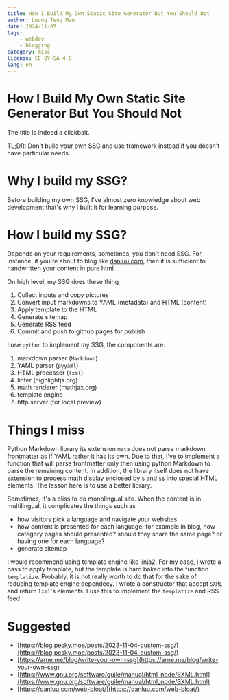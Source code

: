 ```yaml
---
title: How I Build My Own Static Site Generator But You Should Not
author: Leong Teng Man
date: 2024-11-05
tags:
    - webdev
    - blogging
category: misc
license: CC BY-SA 4.0
lang: en
---
```

# How I Build My Own Static Site Generator But You Should Not

The title is indeed a clickbait.

TL;DR: Don't build your own SSG and use framework instead if you doesn't have particular needs.

# Why I build my SSG?

Before building my own SSG, I've almost zero knowledge about web development that's why I built it for learning purpose.

# How I build my SSG?

Depends on your requirements, sometimes, you don't need SSG.
For instance, if you're about to blog like [danluu.com](https://danluu.com/), 
then it is sufficient to handwritten your content in pure html.

On high level, my SSG does these thing

1. Collect inputs and copy pictures
2. Convert input markdowns to YAML (metadata) and HTML (content)
3. Apply template to the HTML
4. Generate sitemap
5. Generate RSS feed
6. Commit and push to github pages for publish

I use `python` to implement my SSG, the components are:

1. markdown parser (`Markdown`)
2. YAML parser (`pyyaml`)
3. HTML processor (`lxml`)
4. linter (highlightjs.org)
5. math renderer (mathjax.org)
6. template engine
7. http server (for local preview)

# Things I miss
Python Markdown library its extension `meta` does not parse markdown frontmatter as if YAML rather it has its own.
Due to that, I've to implement a function that will parse frontmatter only then using python Markdown to parse the remaining content.
In addition, the library itself does not have extension to process math display enclosed by `$` and `$$` into special HTML elements.
The lesson here is to use a better library.

Sometimes, it's a bliss to do monolingual site. When the content is in multilingual, it complicates the things such as

- how visitors pick a language and navigate your websites
- how content is presented for each language, for example in blog, how category pages should presented? should they share the same page? or having one for each language?
- generate sitemap

I would recommend using template engine like jinja2.
For my case, I wrote a pass to apply template, but the template is hard baked into the function `templatize`. Probably, it is not really worth to do that for the sake of reducing template engine dependecy. I wrote a constructor that accept `SXML` and return `lxml`'s elements. I use this to implement the `templatize` and RSS feed.

# Suggested
- [https://blog.pesky.moe/posts/2023-11-04-custom-ssg/](https://blog.pesky.moe/posts/2023-11-04-custom-ssg/)
- [https://arne.me/blog/write-your-own-ssg](https://arne.me/blog/write-your-own-ssg)
- [https://www.gnu.org/software/guile/manual/html_node/SXML.html](https://www.gnu.org/software/guile/manual/html_node/SXML.html)
- [https://danluu.com/web-bloat/](https://danluu.com/web-bloat/)